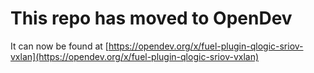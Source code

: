 # This repo has moved to OpenDev

It can now be found at [https://opendev.org/x/fuel-plugin-qlogic-sriov-vxlan](https://opendev.org/x/fuel-plugin-qlogic-sriov-vxlan)
